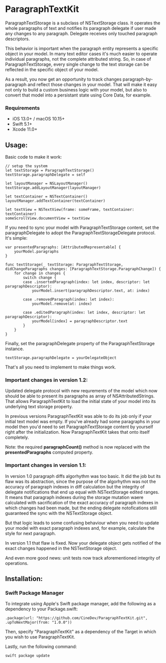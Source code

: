 # ParagraphTextKit

ParagraphTextStorage is a subclass of NSTextStorage class. It operates the whole paragraphs of text and notifies its paragraph delegate if user made any changes to any paragraph. Delegate receives only touched paragraph descriptors.

This behavior is important when the paragraph entity represents a specific object in your model. In many text editor cases it's much easier to operate individual paragraphs, not the complete attributed string. So, in case of ParagraphTextStorage, every single change to the text storage can be reflected in the specific object of your model.

As a result, you now get an opportunity to track changes paragraph-by-paragraph and reflect those changes in your model. That will make it easy not only to build a custom business logic with your model, but also to convert that model into a persistant state using Core Data, for example.

### Requirements

- iOS 13.0+ / macOS 10.15+
- Swift 5.1+
- Xcode 11.0+

## Usage:
Basic code to make it work:

	// setup the system
	let textStorage = ParagraphTextStorage()
	textStorage.paragraphDelegate = self
	
	let layoutManager = NSLayoutManager()
	textStorage.addLayoutManager(layoutManager)
	
	let textContainer = NSTextContainer()
	layoutManager.addTextContainer(textContainer)

	let textView = NSTextView(frame: someFrame, textContainer: textContainer)
	someScrollView.documentView = textView


If you need to sync your model with ParagraphTextStorage content, set the paragraphDelegate to adopt the ParagraphTextStorageDelegate protocol.
It's simple:
	
	var presentedParagraphs: [AttributedRepresentable] {
		yourModel.paragraphs
	}
	
	func textStorage(_ textStorage: ParagraphTextStorage, didChangeParagraphs changes: [ParagraphTextStorage.ParagraphChange]) {
		for change in changes {
			switch change {
			case .insertedParagraph(index: let index, descriptor: let paragraphDescriptor):
				yourModel.insert(paragraphDescriptor.text, at: index)
				
			case .removedParagraph(index: let index):
				yourModel.remove(at: index)
		
			case .editedParagraph(index: let index, descriptor: let paragraphDescriptor):
				yourModel[index] = paragraphDescriptor.text
			}
		}
	}
	
Finally, set the paragraphDelegate property of the ParagraphTextStorage instance.

	textStorage.paragraphDelegate = yourDelegateObject

That's all you need to implement to make things work.

### Important changes in version 1.2:
Updated delegate protocol with new requrements of the model which now should be able to present its paragraphs as array of NSAttributedStrings. That allows ParagraphTextKit to load the initial state of your model into its underlying text storage property.

In previous versions ParagraphTextKit was able to do its job only if your initial text model was empty. If you've already had some paragraphs in your model then you'd need to set ParagraphTextStorage content by yourself right after the initialization. Now ParagraphTextKit takes that onto itself completely.

Note: the required **paragraphCount()** method is now replaced with the **presentedParagraphs** computed property.

### Important changes in version 1.1:
In version 1.0 paragraph diffs algorhythm was too basic. It did the job but its flaw was its abstraction, since the purpose of the algorhythm was not the accuracy of paragraph indexes in diff calculation but the integrity of delegate notifications that end up equal with NSTextStorage edited ranges. It means that paragraph indexes during the storage mutation waere calculated with sacrification of the exact accuracy of paragraph indexes in which changes had been made, but the ending delegate notofications still guaranteed the sync with the NSTextStorage object.

But that logic leads to some confusing behaviour when you need to update your model with exact paragraph indexes and, for example, calculate the style for next paragraph.

In version 1.1 that flaw is fixed. Now your delegate object gets notified of the exact changes happened in the NSTextStorage object.

And even more good news: unit tests now track aforementioned integrity of operations.

## Installation:
### Swift Package Manager
To integrate using Apple's Swift package manager, add the following as a dependency to your Package.swift:

	.package(url: "https://github.com/CineDev/ParagraphTextKit.git", .upToNextMajor(from: "1.0.0"))
	
Then, specify "ParagraphTextKit" as a dependency of the Target in which you wish to use ParagraphTextKit.

Lastly, run the following command:

	swift package update
	
